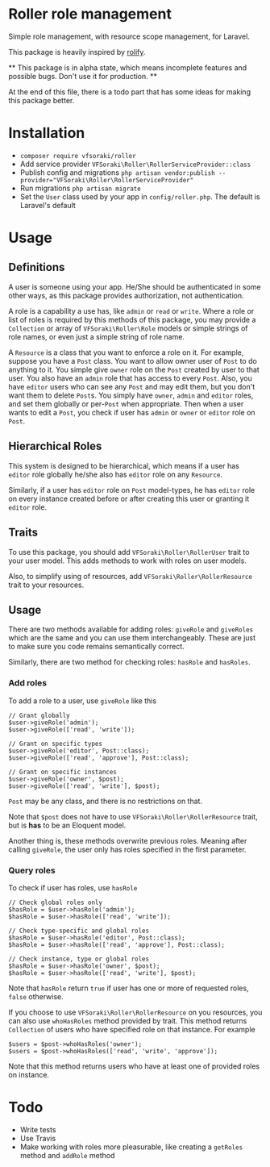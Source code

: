 # Roller role management
Simple role management, with resource scope management, for Laravel.

This package is heavily inspired by [rolify](https://github.com/RolifyCommunity/rolify).

** This package is in alpha state, which means incomplete features and possible bugs. Don't use it for production. **

At the end of this file, there is a todo part that has some ideas for making this package better.

# Installation
 - `composer require vfsoraki/roller`
 - Add service provider `VFSoraki\Roller\RollerServiceProvider::class`
 - Publish config and migrations `php artisan vendor:publish --provider="VFSoraki\Roller\RollerServiceProvider"`
 - Run migrations `php artisan migrate`
 - Set the `User` class used by your app in `config/roller.php`. The default is Laravel's default

# Usage

## Definitions
A user is someone using your app. He/She should be authenticated in some other ways, as this package
provides authorization, not authentication.

A role is a capability a use has, like `admin` or `read` or `write`. Where a role or list of roles is required
by this methods of this package, you may provide a `Collection` or array of `VFSoraki\Roller\Role` models or simple
strings of role names, or even just a simple string of role name.

A `Resource` is a class that you want to enforce a role on it. For example, suppose you have a `Post` class. You
want to allow owner user of `Post` to do anything to it. You simple give `owner` role on the `Post` created by
user to that user. You also have an `admin` role that has access to every `Post`. Also, you have `editor` users
who can see any `Post` and may edit them, but you don't want them to delete `Post`s. You simply have `owner`, `admin`
and `editor` roles, and set them globally or per-`Post` when appropriate. Then when a user wants to edit a `Post`,
you check if user has `admin` or `owner` or `editor` role on `Post`.

## Hierarchical Roles
This system is designed to be hierarchical, which means if a user has `editor` role globally he/she also has `editor`
role on any `Resource`.

Similarly, if a user has `editor` role on `Post` model-types, he has `editor` role on every instance created
before or after creating this user or granting it `editor` role.


## Traits
To use this package, you should add `VFSoraki\Roller\RollerUser` trait to your user model. This adds methods to work
with roles on user models.

Also, to simplify using of resources, add `VFSoraki\Roller\RollerResource` trait to your resources.

## Usage
There are two methods available for adding roles: `giveRole` and `giveRoles` which are the same and you can use them
interchangeably. These are just to make sure you code remains semantically correct.

Similarly, there are two method for checking roles: `hasRole` and `hasRoles`.

### Add roles
To add a role to a user, use `giveRole` like this
```
// Grant globally
$user->giveRole('admin');
$user->giveRole(['read', 'write']);

// Grant on specific types
$user->giveRole('editor', Post::class);
$user->giveRole(['read', 'approve'], Post::class);

// Grant on specific instances
$user->giveRole('owner', $post);
$user->giveRole(['read', 'write'], $post);

```
`Post` may be any class, and there is no restrictions on that.

Note that `$post` does not have to use `VFSoraki\Roller\RollerResource` trait, but is **has** to be an Eloquent model.

Another thing is, these methods overwrite previous roles. Meaning after calling `giveRole`, the user only has roles
specified in the first parameter.

### Query roles
To check if user has roles, use `hasRole`
```
// Check global roles only
$hasRole = $user->hasRole('admin');
$hasRole = $user->hasRole(['read', 'write']);

// Check type-specific and global roles
$hasRole = $user->hasRole('editor', Post::class);
$hasRole = $user->hasRole(['read', 'approve'], Post::class);

// Check instance, type or global roles
$hasRole = $user->hasRole('owner', $post);
$hasRole = $user->hasRole(['read', 'write'], $post);

```
Note that `hasRole` return `true` if user has one or more of requested roles, `false` otherwise.

If you choose to use `VFSoraki\Roller\RollerResource` on you resources, you can also use `whoHasRoles` method provided
by trait. This method returns `Collection` of users who have specified role on that instance. For example
```
$users = $post->whoHasRoles('owner');
$users = $post->whoHasRoles(['read', 'write', 'approve']);
```
Note that this method returns users who have at least one of provided roles on instance.

# Todo
 - Write tests
 - Use Travis
 - Make working with roles more pleasurable, like creating a `getRoles` method and `addRole` method